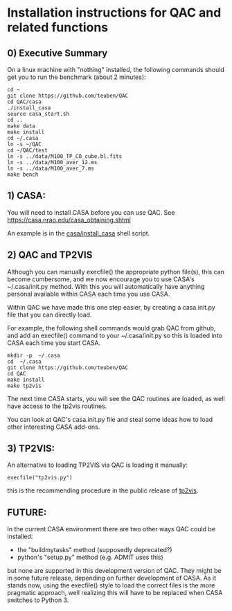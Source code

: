 # Installation instructions for QAC and related functions

## 0) Executive Summary

On a linux machine with "nothing" installed, the following commands should get you to run the benchmark
(about 2 minutes):

    cd ~
    git clone https://github.com/teuben/QAC
    cd QAC/casa
    ./install_casa
    source casa_start.sh
    cd ..
    make data
    make install
    cd ~/.casa
    ln -s ~/QAC
    cd ~/QAC/test
    ln -s ../data/M100_TP_CO_cube.bl.fits
    ln -s ../data/M100_aver_12.ms
    ln -s ../data/M100_aver_7.ms
    make bench

## 1) CASA:

You will need to install CASA before you can use QAC.
See https://casa.nrao.edu/casa_obtaining.shtml

An example is in the [casa/install_casa](casa/install_casa) shell script.

## 2) QAC and TP2VIS

Although you can manually execfile() the appropriate python file(s),
this can become cumbersome, and we now encourage you to use CASA's
~/.casa/init.py method. With this you will automatically have anything
personal available within CASA each time you use CASA.

Within QAC we have made this one step easier, by creating a
casa.init.py file that you can directly load.

For example, the following shell commands would grab QAC from github, and
add an execfile() command to your ~/.casa/init.py so this is loaded
into CASA each time you start CASA. 

    mkdir -p  ~/.casa
    cd  ~/.casa
    git clone https://github.com/teuben/QAC
    cd QAC
    make install
    make tp2vis

The next time CASA starts, you will see the QAC routines are loaded,
as well have access to the tp2vis routines.

You can look at QAC's casa.init.py file and steal some ideas how
to load other interesting CASA add-ons.


## 3) TP2VIS:

An alternative to loading TP2VIS via QAC is loading it manually:

    execfile("tp2vis.py")

this is the recommending procedure in the public release of
[tp2vis](https://github.com/tp2vis/distribute).



## FUTURE:

In the current CASA environment there are two other ways QAC could be
installed:
 
- the "buildmytasks" method (supposedly deprecated?)
- python's "setup.py" method (e.g. ADMIT uses this)

but none are supported in this development version of QAC. They might
be in some future release, depending on further development of CASA.
As it stands now, using the execfile() style to load the correct files
is the more pragmatic approach, well realizing this will have to be
replaced when CASA switches to Python 3.



